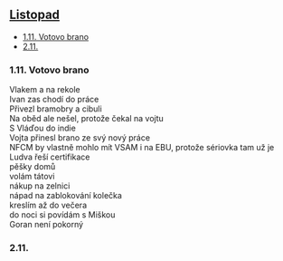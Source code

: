 ## [Listopad](2023.md)  

- [1.11. Votovo brano](#111-votovo-brano)
- [2.11.](#211)

### 1.11. Votovo brano

Vlakem a na rekole<br>
Ivan zas chodí do práce<br>
Přivezl bramobry a cibuli<br>
Na oběd ale nešel, protože čekal na vojtu<br>
S Vláďou do indie<br>
Vojta přinesl brano ze svý nový práce<br>
NFCM by vlastně mohlo mít VSAM i na EBU, protože sériovka tam už je<br>
Ludva řeší certifikace<br>
pěšky domů<br>
volám tátovi<br>
nákup na zelnici<br>
nápad na zablokování kolečka<br>
kreslím až do večera<br>
do noci si povídám s Miškou<br>
Goran není pokorný

### 2.11.

